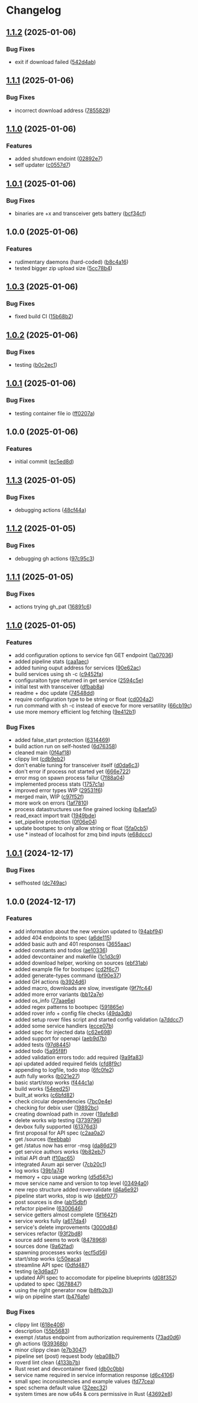 # Changelog

## [1.1.2](https://github.com/VU-ASE/roverd/compare/v1.1.1...v1.1.2) (2025-01-06)


### Bug Fixes

* exit if download failed ([542d4ab](https://github.com/VU-ASE/roverd/commit/542d4abcc0ded86ac7e7e6366f15ee96adf39a8d))

## [1.1.1](https://github.com/VU-ASE/roverd/compare/v1.1.0...v1.1.1) (2025-01-06)


### Bug Fixes

* incorrect download address ([7855829](https://github.com/VU-ASE/roverd/commit/78558295657a86a33146ab792a7873fb5dfa3548))

## [1.1.0](https://github.com/VU-ASE/roverd/compare/v1.0.1...v1.1.0) (2025-01-06)


### Features

* added shutdown endoint ([02892e7](https://github.com/VU-ASE/roverd/commit/02892e76bd08a8fae4e46f7239aed8f49365015f))
* self updater ([c0557d7](https://github.com/VU-ASE/roverd/commit/c0557d75741d2885a86347bb4e3102b580af7c81))

## [1.0.1](https://github.com/VU-ASE/roverd/compare/v1.0.0...v1.0.1) (2025-01-06)


### Bug Fixes

* binaries are +x and transceiver gets battery ([bcf34cf](https://github.com/VU-ASE/roverd/commit/bcf34cfcc92fb7bca1e833c649b88339aa70a6a8))

## 1.0.0 (2025-01-06)


### Features

* rudimentary daemons (hard-coded) ([b8c4a16](https://github.com/VU-ASE/roverd/commit/b8c4a16fe0591835df99f3eb16ade42933c441af))
* tested bigger zip upload size ([5cc78b4](https://github.com/VU-ASE/roverd/commit/5cc78b4f4f228cd132f1b747ee649255a774169d))

## [1.0.3](https://github.com/VU-ASE/roverd/compare/v1.0.2...v1.0.3) (2025-01-06)


### Bug Fixes

* fixed build CI ([15b68b2](https://github.com/VU-ASE/roverd/commit/15b68b2bc57519f2ac7452b529b4d0f3b74bd1af))

## [1.0.2](https://github.com/VU-ASE/roverd/compare/v1.0.1...v1.0.2) (2025-01-06)


### Bug Fixes

* testing ([b0c2ec1](https://github.com/VU-ASE/roverd/commit/b0c2ec1c3d2926b35020d9869aef513af1633c68))

## [1.0.1](https://github.com/VU-ASE/roverd/compare/v1.0.0...v1.0.1) (2025-01-06)


### Bug Fixes

* testing container file io ([ff0207a](https://github.com/VU-ASE/roverd/commit/ff0207a7269ed728688863822f5d8b675aa53de8))

## 1.0.0 (2025-01-06)


### Features

* initial commit ([ec5ed8d](https://github.com/VU-ASE/roverd/commit/ec5ed8d03f8770f06e77c4743b7ac2950de299ec))

## [1.1.3](https://github.com/VU-ASE/roverd/compare/v1.1.2...v1.1.3) (2025-01-05)


### Bug Fixes

* debugging actions ([48cf44a](https://github.com/VU-ASE/roverd/commit/48cf44a38906a532d1e0221585b3a4ee1e99de43))

## [1.1.2](https://github.com/VU-ASE/roverd/compare/v1.1.1...v1.1.2) (2025-01-05)


### Bug Fixes

* debugging gh actions ([97c95c3](https://github.com/VU-ASE/roverd/commit/97c95c3f17f93901ada55ea15c8c64caa0daffc3))

## [1.1.1](https://github.com/VU-ASE/roverd/compare/v1.1.0...v1.1.1) (2025-01-05)


### Bug Fixes

* actions trying gh_pat ([16891c6](https://github.com/VU-ASE/roverd/commit/16891c64aea875832683ab688dad398ff34e5d48))

## [1.1.0](https://github.com/VU-ASE/roverd/compare/v1.0.1...v1.1.0) (2025-01-05)


### Features

* add configuration options to service fqn GET endpoint ([1a07036](https://github.com/VU-ASE/roverd/commit/1a070368bb4db2f9233b316566cbedbba9deb46a))
* added pipeline stats ([caa1aec](https://github.com/VU-ASE/roverd/commit/caa1aec6b1e4b1797dd141d4045dcc418a868623))
* added tuning ouput address for services ([90e62ac](https://github.com/VU-ASE/roverd/commit/90e62acc43a27c1d842c18276f458376b75992e5))
* build services using sh -c ([c9452fa](https://github.com/VU-ASE/roverd/commit/c9452fa396594a204ac059314031bfa093473f93))
* configuraiton type returned in get service ([2594c5e](https://github.com/VU-ASE/roverd/commit/2594c5ea636a207c78fc41dc3a518b5c7e213b3e))
* initial test with transceiver ([dfbab8a](https://github.com/VU-ASE/roverd/commit/dfbab8a6905e00453a3850164bac396d5f114af2))
* readme + doc update ([74548dd](https://github.com/VU-ASE/roverd/commit/74548dd43284f1f67c6ac2b6e59c11ebdfd286f7))
* require configuration type to be string or float ([cd004a2](https://github.com/VU-ASE/roverd/commit/cd004a2619ccafd2aaaa7dd90e8bfdb9eba309fb))
* run command with sh -c instead of execve for more versatility ([66cb19c](https://github.com/VU-ASE/roverd/commit/66cb19c9578664042d9955f4e2091d594630e324))
* use more memory efficient log fetching ([9e412b1](https://github.com/VU-ASE/roverd/commit/9e412b164b4a4e4e5944b887a608cdd836608b35))


### Bug Fixes

* added false_start protection ([6314469](https://github.com/VU-ASE/roverd/commit/6314469bf323b88b4753f940a8037b8daf222887))
* build action run on self-hosted ([6d76358](https://github.com/VU-ASE/roverd/commit/6d76358b43ab7ae5bf97b2187605a3b506d2007c))
* cleaned main ([0f4af18](https://github.com/VU-ASE/roverd/commit/0f4af18b431c24ffc51937f1b5f88bd1caa19838))
* clippy lint ([cdb9eb2](https://github.com/VU-ASE/roverd/commit/cdb9eb21e7e87260de1d988437ab020e478d81ba))
* don't enable tuning for transceiver itself ([d0da6c3](https://github.com/VU-ASE/roverd/commit/d0da6c329d978053d1b982b68eed2d34243d3f5f))
* don't error if process not started yet ([666e722](https://github.com/VU-ASE/roverd/commit/666e722fe4fa62a9d9b430ed650d420a19a26719))
* error msg on spawn process failur ([7f88a04](https://github.com/VU-ASE/roverd/commit/7f88a04b1576985691198c871d9bf1f3216f48e1))
* implemented process stats ([1757c1a](https://github.com/VU-ASE/roverd/commit/1757c1a100e6363ee3b2bf9c912206c5c9d9639a))
* improved error types WIP ([29531f6](https://github.com/VU-ASE/roverd/commit/29531f6b4f0774e6e22406347f1a1238311c5a36))
* merged main, WIP ([c97f52f](https://github.com/VU-ASE/roverd/commit/c97f52f1d4ad75a31efd877486251b332106a956))
* more work on errors ([1af7810](https://github.com/VU-ASE/roverd/commit/1af7810e00b105ad685270a2cbf5550526fc7d42))
* process datastructures use fine grained locking ([b4aefa5](https://github.com/VU-ASE/roverd/commit/b4aefa540aec4f8ec749adaf75a313436a01d722))
* read_exact import trait ([1949bde](https://github.com/VU-ASE/roverd/commit/1949bdeee11715124be79c4fbdea28d6150cf1ee))
* set_pipeline protection ([0f06e04](https://github.com/VU-ASE/roverd/commit/0f06e049782142a25e686940b97bb2bba5680b13))
* update bootspec to only allow string or float ([5fa0cb5](https://github.com/VU-ASE/roverd/commit/5fa0cb5aa2ec3218493d9ca73df2804d57b2c7b3))
* use * instead of localhost for zmq bind inputs ([e68dccc](https://github.com/VU-ASE/roverd/commit/e68dccc41e2a5b86f51214ad7fa5bffc3a480561))

## [1.0.1](https://github.com/VU-ASE/roverd/compare/v1.0.0...v1.0.1) (2024-12-17)


### Bug Fixes

* selfhosted ([dc749ac](https://github.com/VU-ASE/roverd/commit/dc749acf81358a6845f7ab413499814fdda48f47))

## 1.0.0 (2024-12-17)


### Features

* add information about the new version updated to ([94abf94](https://github.com/VU-ASE/roverd/commit/94abf949bb4b1b88ec703568f90f7b6328577f23))
* added 404 endpoints to spec ([a6de115](https://github.com/VU-ASE/roverd/commit/a6de11533e45ea22eb7f50bbbacb91fa0ab88a95))
* added basic auth and 401 responses ([3655aac](https://github.com/VU-ASE/roverd/commit/3655aac1d1097eaa7ff4a845e1f8bd1d27c51e4f))
* added constants and todos ([ae10336](https://github.com/VU-ASE/roverd/commit/ae103369fe293ff16f67cd1e2918fd47df2a6bd7))
* added devcontainer and makefile ([1c1d3c9](https://github.com/VU-ASE/roverd/commit/1c1d3c9f797a2e61e0ba23a75e6174205294c3b5))
* added download helper, working on sources ([ebf31ab](https://github.com/VU-ASE/roverd/commit/ebf31ab13ec4b2672c8501859be89bf9985218b6))
* added example file for bootspec ([cd2f6c7](https://github.com/VU-ASE/roverd/commit/cd2f6c71d09898413716faf5933bfcc277bc3de2))
* added generate-types command ([bf90e37](https://github.com/VU-ASE/roverd/commit/bf90e374740bdb5e36aba0d41853b4ee9edbcca8))
* added GH actions ([b3924d6](https://github.com/VU-ASE/roverd/commit/b3924d60d2fe21f19b2d8cfa72aac8050fea51ee))
* added macro, downloads are slow, investigate ([9f7fc44](https://github.com/VU-ASE/roverd/commit/9f7fc446a5038878a8b85ed972386218ecc86dcc))
* added more error variants ([bb12a7e](https://github.com/VU-ASE/roverd/commit/bb12a7eab8bfb9e38638d73b9f32438ec7b99666))
* added os_info ([77aae6e](https://github.com/VU-ASE/roverd/commit/77aae6e7acfe97870048929d06514b97c6de6be1))
* added regex patterns to bootspec ([591865e](https://github.com/VU-ASE/roverd/commit/591865ea4d1c5d8d93b3b69c3ed8657012d1f989))
* added rover info + config file checks ([49da3db](https://github.com/VU-ASE/roverd/commit/49da3db2aebe4096dee1c1e5e9ce1c22b33d2915))
* added setup rover files script and started config validation ([a7ddcc7](https://github.com/VU-ASE/roverd/commit/a7ddcc7a2bc969124168d112d165be7c53a962b4))
* added some service handlers ([ecce07b](https://github.com/VU-ASE/roverd/commit/ecce07b33aaef16d9e8eb7773d56a7ebe80c7b24))
* added spec for injected data ([c62e698](https://github.com/VU-ASE/roverd/commit/c62e698a2eca9774e7c977e97c5a6dc7d77883cb))
* added support for openapi ([aeb9d7b](https://github.com/VU-ASE/roverd/commit/aeb9d7ba98902b0630ddcd59474eb197c66e1b34))
* added tests ([97d8445](https://github.com/VU-ASE/roverd/commit/97d84451690e553f9e2217d3b82e23bbd3be0860))
* added todo ([5a95f8f](https://github.com/VU-ASE/roverd/commit/5a95f8fe7f464fcc50852fe41e46cd82d4c340ac))
* added validation errors todo: add required ([9a9fa83](https://github.com/VU-ASE/roverd/commit/9a9fa83801a7feef7d7217c32bffe2da3a0c66e0))
* api updated added required fields ([cfd8f9c](https://github.com/VU-ASE/roverd/commit/cfd8f9c3af050e6583c373be53d1dbe81925eed6))
* appending to logfile, todo stop ([6fc0fe2](https://github.com/VU-ASE/roverd/commit/6fc0fe27cf3087ae23f2f643615a1f2740e827ec))
* auth fully works ([b021e27](https://github.com/VU-ASE/roverd/commit/b021e2791b2795baee9fd4c19c0dd33f52ef3c57))
* basic start/stop works ([f444c1a](https://github.com/VU-ASE/roverd/commit/f444c1a4ca19651e7546816a56094b4821289d02))
* build works ([54eed25](https://github.com/VU-ASE/roverd/commit/54eed25ff1518eb75000763d5482b3d3e1937e62))
* built_at works ([c6bfd82](https://github.com/VU-ASE/roverd/commit/c6bfd825a07fd3072dc3779044566e9db3bd99fe))
* check circular dependencies ([7bc0e4e](https://github.com/VU-ASE/roverd/commit/7bc0e4e45470a1c5519f932efb51706b0a69ec94))
* checking for debix user ([19892bc](https://github.com/VU-ASE/roverd/commit/19892bc8126d70e716692762ec33a87b2460e536))
* creating download path in .rover ([19afe8d](https://github.com/VU-ASE/roverd/commit/19afe8d487ed3c359c8c94fbf2f7d1e13274b8e4))
* delete works wip testing ([3739796](https://github.com/VU-ASE/roverd/commit/3739796f797dd29da570575b230800303daf27b7))
* devbox fully supported ([61376d3](https://github.com/VU-ASE/roverd/commit/61376d321aa95edd602f970884b9d157958a9cb2))
* first proposal for API spec ([c2aa0a2](https://github.com/VU-ASE/roverd/commit/c2aa0a276104728d8124a88657d8827f3109903e))
* get /sources ([feebbab](https://github.com/VU-ASE/roverd/commit/feebbab6b185877c26cc0632f1d016363f93e0ff))
* get /status now has error -msg ([da86d21](https://github.com/VU-ASE/roverd/commit/da86d216b688699754b2892577a6e99d0077faaf))
* get service authors works ([9b82eb7](https://github.com/VU-ASE/roverd/commit/9b82eb7d898960ac4693eb7d5c2dc7301fab1ea7))
* initial API draft ([f10ac65](https://github.com/VU-ASE/roverd/commit/f10ac659129a8aa817df24d98d231cdfe82f51ca))
* integrated Axum api server ([7cb20c1](https://github.com/VU-ASE/roverd/commit/7cb20c1aaa84dec4986eb51f6f72851bd27137ef))
* log works ([39b1a74](https://github.com/VU-ASE/roverd/commit/39b1a74a8c15f00ebd257c5f22038102af97f67c))
* memory + cpu usage workng ([d5d567c](https://github.com/VU-ASE/roverd/commit/d5d567c49d0125d090dc8f3152bb639b8f5b04f1))
* move service name and version to top level ([03494a0](https://github.com/VU-ASE/roverd/commit/03494a0c4a9a4cf87b54575a581137e785f56f14))
* new repo structure added rovervalidate ([d4a6e92](https://github.com/VU-ASE/roverd/commit/d4a6e920e35d992b8a93c3491fff38507bbccbff))
* pipeline start works, stop is wip ([debf077](https://github.com/VU-ASE/roverd/commit/debf0772cea04ab99b0bd4a430b4ef8adf69e290))
* post sources is dne ([ab15dbf](https://github.com/VU-ASE/roverd/commit/ab15dbf5e64166d91a063b5caec25f8d471b59c8))
* refactor pipeline ([6300646](https://github.com/VU-ASE/roverd/commit/63006460d1b1ad02e67f7c9aca23f01f0eaa54d0))
* service getters almost complete ([5f1642f](https://github.com/VU-ASE/roverd/commit/5f1642f856abb18958da71a345c207ff8f7e0529))
* service works fully ([a617da4](https://github.com/VU-ASE/roverd/commit/a617da418fe5faa551c05e95b53e614fb9891378))
* service's delete improvements ([3000d84](https://github.com/VU-ASE/roverd/commit/3000d846d80e4931d27e90da3d05fc63a449ac6f))
* services refactor ([93f2bd8](https://github.com/VU-ASE/roverd/commit/93f2bd8a2d2920ed60ae4fbcce8cb4f0bf74d8a3))
* source add seems to work ([8478968](https://github.com/VU-ASE/roverd/commit/8478968b245889c59459cda53a31662b271b5a0b))
* sources done ([9a62fad](https://github.com/VU-ASE/roverd/commit/9a62fadbfdcb5f2b9a47a7ec7494fd37f8c15000))
* spawning processes works ([ecf5d56](https://github.com/VU-ASE/roverd/commit/ecf5d561b7d2dda177c4226007d11ed515b5ff81))
* start/stop works ([c50eaca](https://github.com/VU-ASE/roverd/commit/c50eaca7e08d32a71d1b5c347f6892ddc8e455fe))
* streamline API spec ([0dfd487](https://github.com/VU-ASE/roverd/commit/0dfd487e493c0a549d32378f83e930594490078f))
* testing ([e3d6ad7](https://github.com/VU-ASE/roverd/commit/e3d6ad715be172128915433c82c938033dd6f992))
* updated API spec to accomodate for pipeline blueprints ([d08f352](https://github.com/VU-ASE/roverd/commit/d08f352c9cc4b6e55695ca0c8eebc52465122140))
* updated to spec ([3678847](https://github.com/VU-ASE/roverd/commit/36788478ca745c4d6255895e682c7a14852461b8))
* using the right generator now ([b8fb2b3](https://github.com/VU-ASE/roverd/commit/b8fb2b37071bc41d54246d7264a2e0f916d28f61))
* wip on pipeline start ([b476afe](https://github.com/VU-ASE/roverd/commit/b476afe73587eb37a86e282c1aadcfb0005a432e))


### Bug Fixes

* clippy lint ([618e408](https://github.com/VU-ASE/roverd/commit/618e40836128ae15979f618748ce1c0b1c7ede22))
* description ([55b5683](https://github.com/VU-ASE/roverd/commit/55b568323c55b10c9bcb7a0113fe27790650695e))
* exempt /status endpoint from authorization requirements ([73ad0d6](https://github.com/VU-ASE/roverd/commit/73ad0d67fa4228bc56d96af48371dce1a548c9e3))
* gh actions ([939368b](https://github.com/VU-ASE/roverd/commit/939368b4e186d9fc522f81029cc14b47a47ee280))
* minor clippy clean ([e7b3047](https://github.com/VU-ASE/roverd/commit/e7b3047eb5bd00164d9975ec4b99257771b477f8))
* pipeline set (post) request body ([eba08b7](https://github.com/VU-ASE/roverd/commit/eba08b7c68be9c22c6f0efc02f914d09dd118bfa))
* roverd lint clean ([4133b7b](https://github.com/VU-ASE/roverd/commit/4133b7bfdd0d22faec0c17477dd9407103525da7))
* Rust reset and devcontainer fixed ([db0c0bb](https://github.com/VU-ASE/roverd/commit/db0c0bb8c64adc7ec3152ad22d046f8e0bb0e37c))
* service name required in service information response ([d6c4106](https://github.com/VU-ASE/roverd/commit/d6c4106d8c90aa120f58f33494ce43bc05d35e1c))
* small spec inconsistencies and example values ([fd77cea](https://github.com/VU-ASE/roverd/commit/fd77cea7a48a5216434ae22e2cc1fb82d00391de))
* spec schema default value ([32eec32](https://github.com/VU-ASE/roverd/commit/32eec32d45681c2d8a44c17eec70eea2d22a5141))
* system times are now u64s & cors permissive in Rust ([43692e8](https://github.com/VU-ASE/roverd/commit/43692e8e64b23a87eb8d10a5307d6dad1200d6d7))
